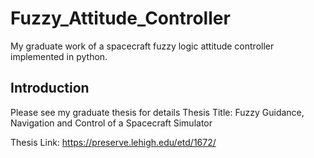 # Fuzzy_Attitude_Controller
My graduate work of a spacecraft fuzzy logic attitude controller implemented in python.

## Introduction
Please see my graduate thesis for details
Thesis Title: Fuzzy Guidance, Navigation and Control of a Spacecraft Simulator

Thesis Link: https://preserve.lehigh.edu/etd/1672/
